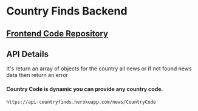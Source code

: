 # Country Finds Backend

## [Frontend Code Repository](https://github.com/firasel/countryfind/)

## API Details

It's return an array of objects for the country all news or if not found news data then return an error

#### Country Code is dynamic you can provide any country code.

```sh
https://api-countryfinds.herokuapp.com/news/CountryCode
```
